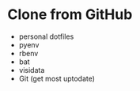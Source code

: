 # Clone from GitHub

- personal dotfiles
- pyenv
- rbenv
- bat
- visidata
- Git (get most uptodate)
